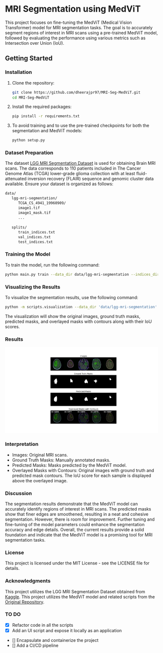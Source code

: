 # MRI Segmentation using MedViT

This project focuses on fine-tuning the MedViT (Medical Vision Transformer) model for MRI segmentation tasks. The goal is to accurately segment regions of interest in MRI scans using a pre-trained MedViT model, followed by evaluating the performance using various metrics such as Intersection over Union (IoU).

## Getting Started

### Installation

1. Clone the repository:
   ```sh
   git clone https://github.com/dheerajpr97/MRI-Seg-MedViT.git
   cd MRI-Seg-MedViT
2. Install the required packages:
   ```sh
   pip install -r requirements.txt
3. To avoid training and to use the pre-trained checkpoints for both the segmentation and MedViT models: 
   ```sh
   python setup.py
   ```

### Dataset Preparation
The dataset [LGG MRI Segmentation Dataset](https://www.kaggle.com/datasets/mateuszbuda/lgg-mri-segmentation) is used for obtaining Brain MRI scans. The data corresponds to 110 patients included in The Cancer Genome Atlas (TCGA) lower-grade glioma collection with at least fluid-attenuated inversion recovery (FLAIR) sequence and genomic cluster data available.
Ensure your dataset is organized as follows:
```
data/
   lgg-mri-segmentation/
      TCGA_CS_4941_19960909/
      image1.tif
      image1_mask.tif
      ...
      
   splits/
      train_indices.txt
      val_indices.txt
      test_indices.txt
```

### Training the Model
To train the model, run the following command:
   ```sh
   python main.py train --data_dir data/lgg-mri-segmentation --indices_dir data/splits --epochs 25 --batch_size 4 --lr 0.001 --save_dir saved_models
   ```

### Visualizing the Results
To visualize the segmentation results, use the following command:

   ```sh 
   python -m scripts.visualization --data_dir 'data/lgg-mri-segmentation' --indices_dir 'data/splits/test_indices.txt' --model_path 'saved_models/checkpoint.pth' --batch_size 4
   ```
The visualization will show the original images, ground truth masks, predicted masks, and overlayed masks with contours along with their IoU scores.

### Results
 ![Output](output_main.jpeg)
### Interpretation
- Images: Original MRI scans.
- Ground Truth Masks: Manually annotated masks.
- Predicted Masks: Masks predicted by the MedViT model.
- Overlayed Masks with Contours: Original images with ground truth and predicted mask contours. The IoU score for each sample is displayed above the overlayed image.

### Discussion
The segmentation results demonstrate that the MedViT model can accurately identify regions of interest in MRI scans. The predicted masks show that finer edges are smoothened, resulting in a neat and cohesive segmentation. However, there is room for improvement. Further tuning and fine-tuning of the model parameters could enhance the segmentation accuracy and edge details. Overall, the current results provide a solid foundation and indicate that the MedViT model is a promising tool for MRI segmentation tasks.

### License
This project is licensed under the MIT License - see the LICENSE file for details.

### Acknowledgments
This project utilizes the LGG MRI Segmentation Dataset obtained from [Kaggle](https://www.kaggle.com/datasets/mateuszbuda/lgg-mri-segmentation).
This project utilizes the MedViT model and related scripts from the [Original Repository](https://github.com/Omid-Nejati/MedViT). 

### TO DO

-  [x] Refactor code in all the scripts
-  [x] Add an UI script and expose it locally as an application
-  [] Encapsulate and containerize the project
-  [] Add a CI/CD pipeline
